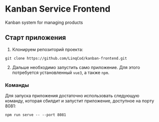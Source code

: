 # Kanban Service Frontend

Kanban system for managing products

## Старт приложения

1. Клонируем репозиторий проекта:
```
git clone https://github.com/LinqCod/kanban-frontend.git
```
2. Дальше необходимо запустить само приложение. Для этого потребуется установленный `vue3`, а также `npm`.

### Команды

Для запуска приложения достаточно использовать следующую команду, которая сбилдит и запустит приложение, доступное на порту 8081:

```
npm run serve -- --port 8081
```
